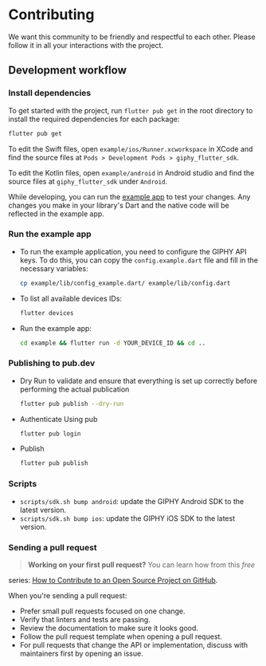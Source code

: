 # Contributing

We want this community to be friendly and respectful to each other. Please follow it in all your interactions with the
project.

## Development workflow

### Install dependencies

To get started with the project, run `flutter pub get` in the root directory to install the required dependencies for each package:

```sh
flutter pub get
```

To edit the Swift files, open `example/ios/Runner.xcworkspace` in XCode and find the source
files at `Pods > Development Pods > giphy_flutter_sdk`.

To edit the Kotlin files, open `example/android` in Android studio and find the source files at `giphy_flutter_sdk`
under `Android`.

While developing, you can run the [example app](/example/) to test your changes. Any changes you make in your library's
Dart and the native code will be reflected in the example app.

### Run the example app

- To run the example application, you need to configure the GIPHY API keys. To do this,
  you can copy the `config.example.dart` file and fill in the necessary variables:
  ```sh
  cp example/lib/config_example.dart/ example/lib/config.dart
  ```

- To list all available devices IDs:
  ```sh
  flutter devices
  ```

- Run the example app:
  ```sh
  cd example && flutter run -d YOUR_DEVICE_ID && cd ..
  ```


### Publishing to pub.dev

- Dry Run to validate and ensure that everything is set up correctly before performing the actual publication
  ```sh
  flutter pub publish --dry-run
  ```

- Authenticate Using pub
  ```sh
  flutter pub login
  ```

- Publish
  ```sh
  flutter pub publish
  ```

### Scripts

- `scripts/sdk.sh bump android`: update the GIPHY Android SDK to the latest version.
- `scripts/sdk.sh bump ios`: update the GIPHY iOS SDK to the latest version.

### Sending a pull request

> **Working on your first pull request?** You can learn how from this _free_
>
series: [How to Contribute to an Open Source Project on GitHub](https://egghead.io/series/how-to-contribute-to-an-open-source-project-on-github).

When you're sending a pull request:

- Prefer small pull requests focused on one change.
- Verify that linters and tests are passing.
- Review the documentation to make sure it looks good.
- Follow the pull request template when opening a pull request.
- For pull requests that change the API or implementation, discuss with maintainers first by opening an issue.
